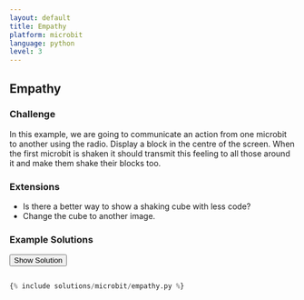 ```yaml
---
layout: default
title: Empathy
platform: microbit
language: python
level: 3
---
```

## Empathy

### Challenge
In this example, we are going to communicate an action from one microbit to another using the radio. Display a block in the
centre of the screen. When the first microbit is shaken it should transmit this feeling to all those around it and
make them shake their blocks too.


### Extensions

* Is there a better way to show a shaking cube with less code?
* Change the cube to another image.


### Example Solutions

<button onclick="show_hide_solution()">Show Solution</button>

```python

{% include solutions/microbit/empathy.py %}

```        
